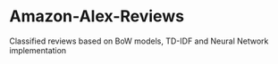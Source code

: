 # Amazon-Alex-Reviews
Classified reviews based on BoW models, TD-IDF and Neural Network implementation
